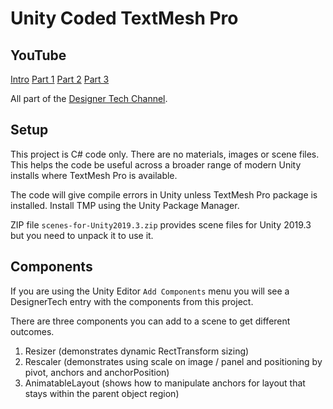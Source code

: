 # Unity Coded TextMesh Pro

## YouTube

[Intro](https://youtu.be/1RFqrJPBDj0)
[Part 1](https://youtu.be/XdOJFUQM24U)
[Part 2](https://youtu.be/1LHy4UbccdY)
[Part 3](https://youtu.be/DgYfLerqA5w)


All part of the 
[Designer Tech Channel](https://www.youtube.com/channel/UCE3nwVJoAMB5QOp14R3eZqw/).

## Setup

This project is C# code only.
There are no materials, images
or scene files.
This helps the code be useful
across a broader range of modern
Unity installs where TextMesh Pro
is available.

The code will give compile errors in Unity unless
TextMesh Pro package is installed. Install TMP using the
Unity Package Manager.

ZIP file `scenes-for-Unity2019.3.zip` provides scene files
for Unity 2019.3 but you need
to unpack it to use it.

## Components

If you are using the Unity Editor `Add Components` menu you will see
a DesignerTech entry with the components from this project.

There are three components you can add to a scene
to get different outcomes.

1. Resizer (demonstrates dynamic RectTransform sizing)
2. Rescaler (demonstrates using scale on image / panel and positioning by pivot, anchors and anchorPosition)
3. AnimatableLayout (shows how to manipulate anchors for layout that stays within the parent object region)



